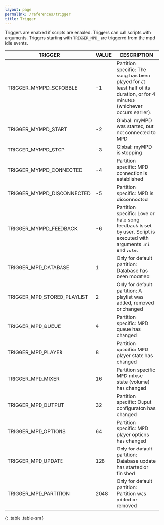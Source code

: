 ```yaml
---
layout: page
permalink: /references/trigger
title: Trigger
---
```


Triggers are enabled if scripts are enabled. Triggers can call scripts with arguments. Triggers starting with `TRIGGER_MPD_` are triggered from the mpd idle events.

| TRIGGER | VALUE | DESCRIPTION |
| ------- | ----- | ----------- |
| TRIGGER_MYMPD_SCROBBLE | -1 | Partition specific: The song has been played for at least half of its duration, or for 4 minutes (whichever occurs earlier). |
| TRIGGER_MYMPD_START | -2 | Global: myMPD was started, but not connected to MPD |
| TRIGGER_MYMPD_STOP | -3 | Global: myMPD is stopping |
| TRIGGER_MYMPD_CONNECTED | -4 | Partition specific: MPD connection is established |
| TRIGGER_MYMPD_DISCONNECTED | -5 | Partition specific: MPD is disconnected |
| TRIGGER_MYMPD_FEEDBACK | -6 | Partition specific: Love or hate song feedback is set by user. Script is executed with arguments `uri` and `vote`. |
| TRIGGER_MPD_DATABASE | 1 | Only for default partition: Database has been modified |
| TRIGGER_MPD_STORED_PLAYLIST | 2 | Only for default partition: A playlist was added, removed or changed |
| TRIGGER_MPD_QUEUE | 4 | Partition specific: MPD queue has changed |
| TRIGGER_MPD_PLAYER | 8 | Partition specific: MPD player state has changed |
| TRIGGER_MPD_MIXER | 16 | Partition specific MPD mixser state (volume) has changed |
| TRIGGER_MPD_OUTPUT | 32 | Partition specific: Ouput configuraton has changed |
| TRIGGER_MPD_OPTIONS | 64 | Partition specific: MPD player options has changed |
| TRIGGER_MPD_UPDATE | 128 | Only for default partition: Database update has started or finished |
| TRIGGER_MPD_PARTITION | 2048 | Only for default partition: Partition was added or removed |
{: .table .table-sm }
